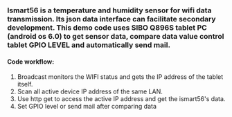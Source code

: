 ###  Ismart56 is a temperature and humidity sensor for wifi data transmission. Its json data interface can facilitate secondary development. This demo code uses SIBO Q896S tablet PC (android os 6.0) to get sensor data, compare data value control tablet GPIO LEVEL and automatically send mail.
#### Code workflow:
1. Broadcast monitors the WIFI status and gets the IP address of the tablet itself.
2. Scan all active device IP address of the same LAN.
3. Use http get to access the active IP address and get the ismart56's data.
4. Set GPIO level or send mail after comparing data
